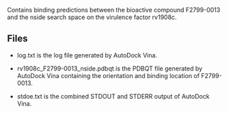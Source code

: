 Contains binding predictions between the bioactive compound F2799-0013 and the nside search space on the virulence factor rv1908c.

## Files

- log.txt is the log file generated by AutoDock Vina.

- rv1908c_F2799-0013_nside.pdbqt is the PDBQT file generated by AutoDock Vina containing the orientation and binding location of F2799-0013.

- stdoe.txt is the combined STDOUT and STDERR output of AutoDock Vina.

